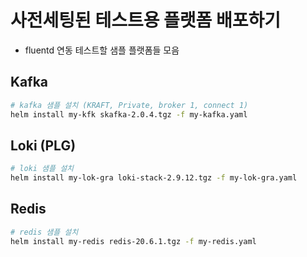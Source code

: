 # 사전세팅된 테스트용 플랫폼 배포하기

- fluentd 연동 테스트할 샘플 플랫폼들 모음

## Kafka

```sh
# kafka 샘플 설치 (KRAFT, Private, broker 1, connect 1)
helm install my-kfk skafka-2.0.4.tgz -f my-kafka.yaml
```

## Loki (PLG)

```sh
# loki 샘플 설치
helm install my-lok-gra loki-stack-2.9.12.tgz -f my-lok-gra.yaml
```

## Redis

```sh
# redis 샘플 설치
helm install my-redis redis-20.6.1.tgz -f my-redis.yaml
```
